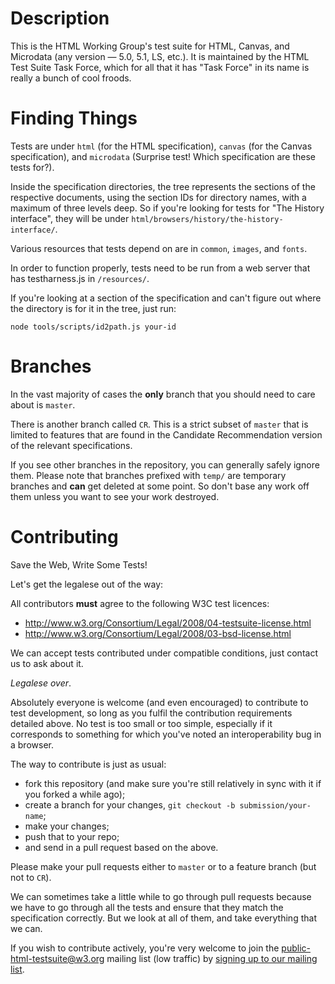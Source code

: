 
Description
===========

This is the HTML Working Group's test suite for HTML, Canvas, and Microdata
(any version — 5.0, 5.1, LS, etc.). It is maintained by the HTML Test Suite
Task Force, which for all that it has "Task Force" in its name is really a
bunch of cool froods.

Finding Things
==============

Tests are under `html` (for the HTML specification), `canvas` (for the
Canvas specification), and `microdata` (Surprise test! Which specification
are these tests for?).

Inside the specification directories, the tree represents the sections of the
respective documents, using the section IDs for directory names, with a maximum
of three levels deep. So if you're looking for tests for "The History interface",
they will be under `html/browsers/history/the-history-interface/`.

Various resources that tests depend on are in `common`, `images`, and `fonts`.

In order to function properly, tests need to be run from a web server that has
testharness.js in `/resources/`.

If you're looking at a section of the specification and can't figure out where
the directory is for it in the tree, just run:

    node tools/scripts/id2path.js your-id

Branches
========

In the vast majority of cases the **only** branch that you should need to care
about is `master`.

There is another branch called `CR`. This is a strict subset of `master` that
is limited to features that are found in the Candidate Recommendation version
of the relevant specifications.

If you see other branches in the repository, you can generally safely ignore 
them. Please note that branches prefixed with `temp/` are temporary branches
and **can** get deleted at some point. So don't base any work off them unless
you want to see your work destroyed.

Contributing
============

Save the Web, Write Some Tests!

Let's get the legalese out of the way:

All contributors **must** agree to the following W3C test licences:

* http://www.w3.org/Consortium/Legal/2008/04-testsuite-license.html
* http://www.w3.org/Consortium/Legal/2008/03-bsd-license.html

We can accept tests contributed under compatible conditions, just contact
us to ask about it.

*Legalese over*.

Absolutely everyone is welcome (and even encouraged) to contribute to test 
development, so long as you fulfil the contribution requirements detailed
above. No test is too small or too simple, especially if it corresponds to
something for which you've noted an interoperability bug in a browser.

The way to contribute is just as usual:

* fork this repository (and make sure you're still relatively in sync with it 
  if you forked a while ago);
* create a branch for your changes, `git checkout -b submission/your-name`;
* make your changes;
* push that to your repo;
* and send in a pull request based on the above.

Please make your pull requests either to `master` or to a feature branch
(but not to `CR`).

We can sometimes take a little while to go through pull requests because
we have to go through all the tests and ensure that they match the specification
correctly. But we look at all of them, and take everything that we can.

If you wish to contribute actively, you're very welcome to join the
public-html-testsuite@w3.org mailing list (low traffic) by 
[signing up to our mailing list](mailto:public-html-testsuite-request@w3.org?subject=subscribe).
